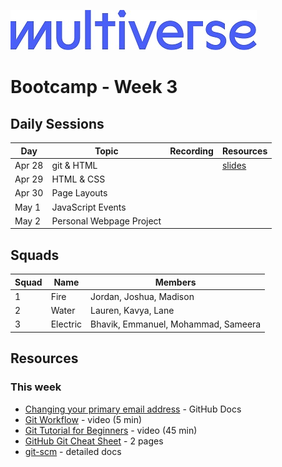 ![Image](/img/Multiverse_Logo_rgb_ultra_25.jpg "Multiverse banner")

# Bootcamp - Week 3

## Daily Sessions
|Day|Topic|Recording|Resources|
|-----| ------------- |---------------------|--------|
|Apr 28|git & HTML||[slides](https://docs.google.com/presentation/d/1gd4DZJQCV3sE-Vp1idIo9e5k9Uhr1hbgqiz14yo8hYQ)
|Apr 29|HTML & CSS|
|Apr 30|Page Layouts|
|May 1|JavaScript Events|
|May 2|Personal Webpage Project|

## Squads
|Squad|Name|Members|
|-----|----|-------|
|1|Fire|Jordan, Joshua, Madison
|2|Water|Lauren, Kavya, Lane
|3|Electric|Bhavik, Emmanuel, Mohammad, Sameera

## Resources

### This week
* [Changing your primary email address](https://docs.github.com/en/account-and-profile/setting-up-and-managing-your-personal-account-on-github/managing-email-preferences/changing-your-primary-email-address) - GitHub Docs
* [Git Workflow](https://zoom.us/clips/share/LJQAOr8nATG4LT-6VxfjRuVCPHR7iW8LYiX6t6lNEWbPZSgfUEddgNeNObdeXrjAlhZvmkhzeZYjywHtQgbh5f0C.LCPu3mOi9dTPvtQx) - video (5 min)
* [Git Tutorial for Beginners](https://youtu.be/AQ9ksXoBAOg) - video (45 min)
* [GitHub Git Cheat Sheet](https://education.github.com/git-cheat-sheet-education.pdf) - 2 pages
* [git-scm](https://git-scm.com) - detailed docs
